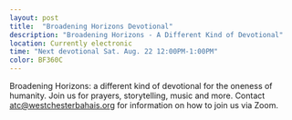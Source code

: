 ```yaml
---
layout: post
title:  "Broadening Horizons Devotional"
description: "Broadening Horizons - A Different Kind of Devotional"
location: Currently electronic
time: "Next devotional Sat. Aug. 22 12:00PM-1:00PM"
color: BF360C
---
```

Broadening Horizons: a different kind of devotional for the oneness of
humanity. Join us for prayers, storytelling, music and more.
Contact <atc@westchesterbahais.org> for information on how
to join us via Zoom.
